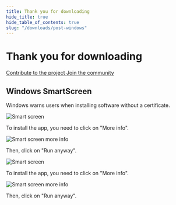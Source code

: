 ```yaml
---
title: Thank you for downloading
hide_title: true
hide_table_of_contents: true
slug: "/downloads/post-windows"
---
```


<div className="text-center margin-top--xl">

# Thank you for downloading

<div className="row margin-bottom--lg padding--sm flex-center">
<a className="button button--outline button--warning button--lg margin--sm" href="/contributing">
  Contribute to the project
</a>
<a className="button button--outline button--info button--lg margin--sm" href="https://linwood.dev/matrix">
  Join the community
</a>

</div>

## Windows SmartScreen


Windows warns users when installing software without a certificate.

![Smart screen](/img/smart-screen.png)

To install the app, you need to click on "More info".

![Smart screen more info](/img/smart-screen-more-info.png)

Then, click on "Run anyway".

![Smart screen](/img/smart-screen.png)

To install the app, you need to click on "More info".

![Smart screen more info](/img/smart-screen-more-info.png)

Then, click on "Run anyway".

</div>
